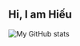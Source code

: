 ## Hi, I am Hiếu

![My GitHub stats](https://github-readme-stats.vercel.app/api?username=kakathic&show_icons=true&theme=default)
